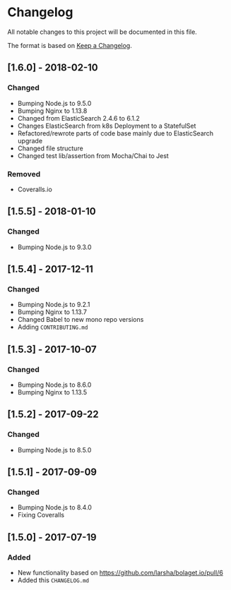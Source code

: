 # Changelog
All notable changes to this project will be documented in this file.

The format is based on [Keep a Changelog](http://keepachangelog.com/en/1.0.0/).

## [1.6.0] - 2018-02-10
### Changed
- Bumping Node.js to 9.5.0
- Bumping Nginx to 1.13.8
- Changed from ElasticSearch 2.4.6 to 6.1.2
- Changes ElasticSearch from k8s Deployment to a StatefulSet
- Refactored/rewrote parts of code base mainly due to ElasticSearch upgrade
- Changed file structure
- Changed test lib/assertion from Mocha/Chai to Jest

### Removed
- Coveralls.io

## [1.5.5] - 2018-01-10
### Changed
- Bumping Node.js to 9.3.0

## [1.5.4] - 2017-12-11
### Changed
- Bumping Node.js to 9.2.1
- Bumping Nginx to 1.13.7
- Changed Babel to new mono repo versions
- Adding `CONTRIBUTING.md`

## [1.5.3] - 2017-10-07
### Changed
- Bumping Node.js to 8.6.0
- Bumping Nginx to 1.13.5

## [1.5.2] - 2017-09-22
### Changed
- Bumping Node.js to 8.5.0

## [1.5.1] - 2017-09-09
### Changed
- Bumping Node.js to 8.4.0
- Fixing Coveralls

## [1.5.0] - 2017-07-19
### Added
- New functionality based on https://github.com/larsha/bolaget.io/pull/6
- Added this `CHANGELOG.md`
